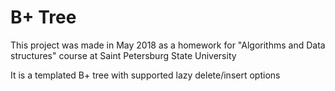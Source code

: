 # B+ Tree

This project was made in May 2018 as a homework for "Algorithms and Data structures" course at Saint Petersburg State University

It is a templated B+ tree with supported lazy delete/insert options
